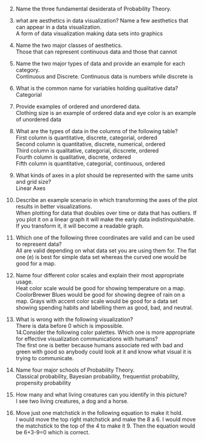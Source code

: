 2. Name the three fundamental desiderata of Probability Theory.  

3. what are aesthetics in data visualization? Name a few aesthetics that can appear in a data visualization.  
   A form of data visualization making data sets into graphics  
4. Name the two major classes of aesthetics.  
   Those that can represent continuous data and those that cannot  
5. Name the two major types of data and provide an example for each category.  
   Continuous and Discrete. Continuous data is numbers while discrete is   
6. What is the common name for variables holding qualitative data?  
   Categorial  
7. Provide examples of ordered and unordered data.  
   Clothing size is an example of ordered data and eye color is an example of unordered data  
8. What are the types of data in the columns of the following table?  
   First column is quantitative, discrete, categorial, ordered   
   Second column is quantitative, discrete, numerical, ordered   
   Third column is qualitative, categorial, dicscrete, ordered  
   Fourth column is qualitative, discrete, ordered  
   Fifth column is quantitative, categorial, continuous, ordered  
9. What kinds of axes in a plot should be represented with the same units and grid size?  
   Linear Axes  
10. Describe an example scenario in which transforming the axes of the plot results in better visualizations.  
   When plotting for data that doubles over time or data that has outliers. If you plot it on a linear graph it will make       the early data indistinquishable. If you transform it, it will become a readable graph.
11. Which one of the following three coordinates are valid and can be used to represent data?  
   All are valid depending on what data set you are using them for. The flat one (e) is best for simple data set whereas the curved one would be good for a map.
12. Name four different color scales and explain their most appropriate usage.    
   Heat color scale would be good for showing temperature on a map. CoolorBrewer Blues would be good for showing degree of       rain on a map. Grays with accent color scale would be good for a data set showing spending habits and labelling them as      good, bad, and neutral.  
13. What is wrong with the following visualization?    
   There is data before 0 which is impossible.  
14.Consider the following color palettes. Which one is more appropriate for effective visualization communications with humans?    
    The first one is better because humans associate red with bad and green with good so anybody could look at it and know       what visual it is trying to communicate.   
 16. Name four major schools of Probability Theory.  
      Classical probability, Bayesian probability, frequentist probability, propensity probability  
17. How many and what living creatures can you identify in this picture?  
   I see two living creatures, a dog and a horse.
18. Move just one matchstick in the following equation to make it hold.  
      I would move the top right matchstick and make the 8 a 6. I would move the matchstick to the top of the 4 to make it 9.
      Then the equation would be 6+3-9=0 which is correct.  
    






   

   
   


